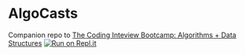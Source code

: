 # AlgoCasts

Companion repo to [The Coding Inteview Bootcamp: Algorithms + Data Structures](https://www.udemy.com/course/coding-interview-bootcamp-algorithms-and-data-structure/)
[![Run on Repl.it](https://repl.it/badge/github/SamTulu/AlgoCasts)](https://repl.it/github/SamTulu/AlgoCasts)
